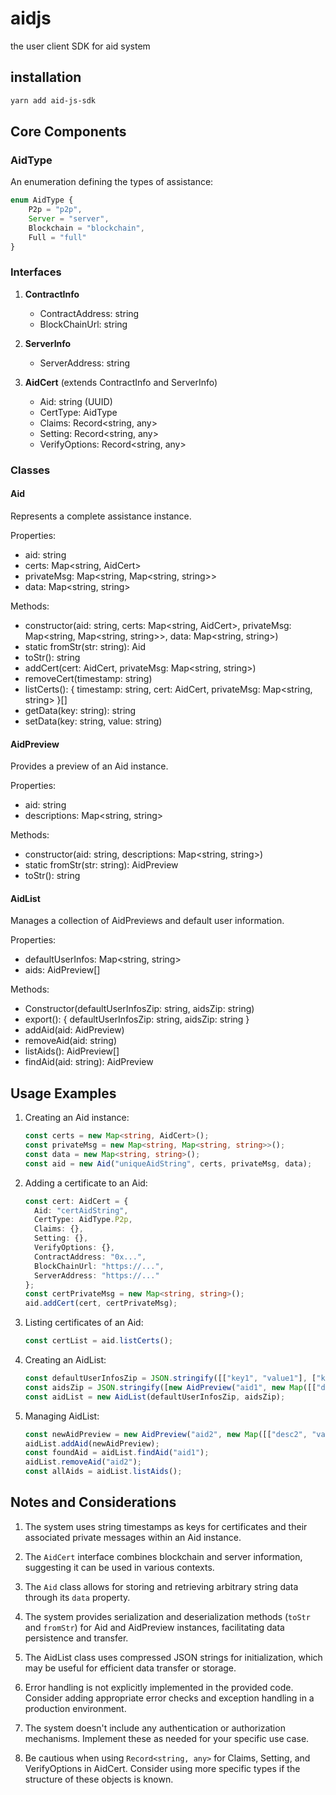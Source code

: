 # aidjs

the user client SDK for aid system

## installation

```bash
yarn add aid-js-sdk
```

## Core Components

### AidType

An enumeration defining the types of assistance:

```typescript
enum AidType {
    P2p = "p2p",
    Server = "server",
    Blockchain = "blockchain",
    Full = "full"
}
```

### Interfaces

1. **ContractInfo**
    - ContractAddress: string
    - BlockChainUrl: string

2. **ServerInfo**
    - ServerAddress: string

3. **AidCert** (extends ContractInfo and ServerInfo)
    - Aid: string (UUID)
    - CertType: AidType
    - Claims: Record<string, any>
    - Setting: Record<string, any>
    - VerifyOptions: Record<string, any>

### Classes

#### Aid

Represents a complete assistance instance.

Properties:
- aid: string
- certs: Map<string, AidCert>
- privateMsg: Map<string, Map<string, string>>
- data: Map<string, string>

Methods:
- constructor(aid: string, certs: Map<string, AidCert>, privateMsg: Map<string, Map<string, string>>, data: Map<string, string>)
- static fromStr(str: string): Aid
- toStr(): string
- addCert(cert: AidCert, privateMsg: Map<string, string>)
- removeCert(timestamp: string)
- listCerts(): { timestamp: string, cert: AidCert, privateMsg: Map<string, string> }[]
- getData(key: string): string
- setData(key: string, value: string)

#### AidPreview

Provides a preview of an Aid instance.

Properties:
- aid: string
- descriptions: Map<string, string>

Methods:
- constructor(aid: string, descriptions: Map<string, string>)
- static fromStr(str: string): AidPreview
- toStr(): string

#### AidList

Manages a collection of AidPreviews and default user information.

Properties:
- defaultUserInfos: Map<string, string>
- aids: AidPreview[]

Methods:
- Constructor(defaultUserInfosZip: string, aidsZip: string)
- export(): { defaultUserInfosZip: string, aidsZip: string }
- addAid(aid: AidPreview)
- removeAid(aid: string)
- listAids(): AidPreview[]
- findAid(aid: string): AidPreview

## Usage Examples

1. Creating an Aid instance:
   ```typescript
   const certs = new Map<string, AidCert>();
   const privateMsg = new Map<string, Map<string, string>>();
   const data = new Map<string, string>();
   const aid = new Aid("uniqueAidString", certs, privateMsg, data);
   ```

2. Adding a certificate to an Aid:
   ```typescript
   const cert: AidCert = {
     Aid: "certAidString",
     CertType: AidType.P2p,
     Claims: {},
     Setting: {},
     VerifyOptions: {},
     ContractAddress: "0x...",
     BlockChainUrl: "https://...",
     ServerAddress: "https://..."
   };
   const certPrivateMsg = new Map<string, string>();
   aid.addCert(cert, certPrivateMsg);
   ```

3. Listing certificates of an Aid:
   ```typescript
   const certList = aid.listCerts();
   ```

4. Creating an AidList:
   ```typescript
   const defaultUserInfosZip = JSON.stringify([["key1", "value1"], ["key2", "value2"]]);
   const aidsZip = JSON.stringify([new AidPreview("aid1", new Map([["desc1", "value1"]]))]);
   const aidList = new AidList(defaultUserInfosZip, aidsZip);
   ```

5. Managing AidList:
   ```typescript
   const newAidPreview = new AidPreview("aid2", new Map([["desc2", "value2"]]));
   aidList.addAid(newAidPreview);
   const foundAid = aidList.findAid("aid1");
   aidList.removeAid("aid2");
   const allAids = aidList.listAids();
   ```

## Notes and Considerations

1. The system uses string timestamps as keys for certificates and their associated private messages within an Aid instance.

2. The `AidCert` interface combines blockchain and server information, suggesting it can be used in various contexts.

3. The `Aid` class allows for storing and retrieving arbitrary string data through its `data` property.

4. The system provides serialization and deserialization methods (`toStr` and `fromStr`) for Aid and AidPreview instances, facilitating data persistence and transfer.

5. The AidList class uses compressed JSON strings for initialization, which may be useful for efficient data transfer or storage.

6. Error handling is not explicitly implemented in the provided code. Consider adding appropriate error checks and exception handling in a production environment.

7. The system doesn't include any authentication or authorization mechanisms. Implement these as needed for your specific use case.

8. Be cautious when using `Record<string, any>` for Claims, Setting, and VerifyOptions in AidCert. Consider using more specific types if the structure of these objects is known.